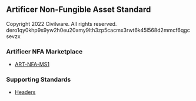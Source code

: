 ## Artificer Non-Fungible Asset Standard
Copyright 2022 Civilware. All rights reserved.<br>
dero1qy0khp9s9yw2h0eu20xmy9lth3zp5cacmx3rwt6k45l568d2mmcf6qgcsevzx

### Artificer NFA Marketplace

* [ART-NFA-MS1](/ART-NFA-MS1/ART-NFA-MS1.md)

### Supporting Standards

* [Headers](/Headers/Headers.md)
